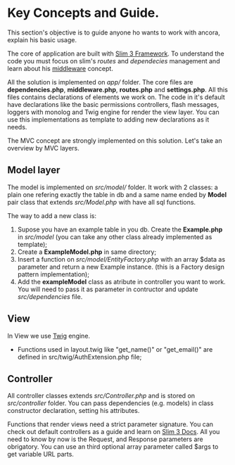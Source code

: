 # Key Concepts and Guide.

This section's objective is to guide anyone ho wants to work with ancora, explain his basic usage.

The core of application are built with [Slim 3 Framework](https://www.slimframework.com). To understand the code you must focus on slim's *routes* and *dependecies* management and learn about his [middleware](https://www.slimframework.com/docs/v3/concepts/middleware.html) concept.

All the solution is implemented on *app/* folder. The core files are **dependencies.php**, **middleware.php**, **routes.php** and **settings.php**. All this files contains declarations of elements we work on. The code in it's default have declarations like the basic permissions controllers, flash messages, loggers with monolog and Twig engine for render the view layer. You can use this implementations as template to adding new declarations as it needs.

The MVC concept are strongly implemented on this solution. Let's take an overview by MVC layers.

## Model layer

The model is implemented on *src/model/* folder. It work with 2 classes: a plain one refering exactly the table in db and a same name ended by **Model** pair class that extends *src/Model.php* with have all sql functions.

The way to add a new class is:
1) Supose you have an example table in you db. Create the **Example.php** in *src/model* (you can take any other class already implemented as template);
2) Create a **ExampleModel.php** in same directory;
3) Insert a function on *src/model/EntityFactory.php* with an array $data as parameter and return a new Example instance. (this is a Factory design pattern implementation);
4) Add the **exampleModel** class as atribute in controller you want to work. You will need to pass it as parameter in contructor and update *src/dependencies* file.

## View

In View we use [Twig](https://twig.symfony.com/) engine.

- Functions used in layout.twig like "get_name()" or "get_email()" are defined in src/twig/AuthExtension.php file;


## Controller

All controller classes extends *src/Controller.php* and is stored on *src/controller* folder. You can pass dependencies (e.g. models) in class constructor declaration, setting his attributes.

Functions that render views need a strict parameter signature. You can check out default controllers as a guide and learn on [Slim 3 Docs](https://www.slimframework.com/docs/). All you need to know by now is the Request, and Response parameters are obrigatory. You can use an third optional array parameter called $args to get variable URL parts.
